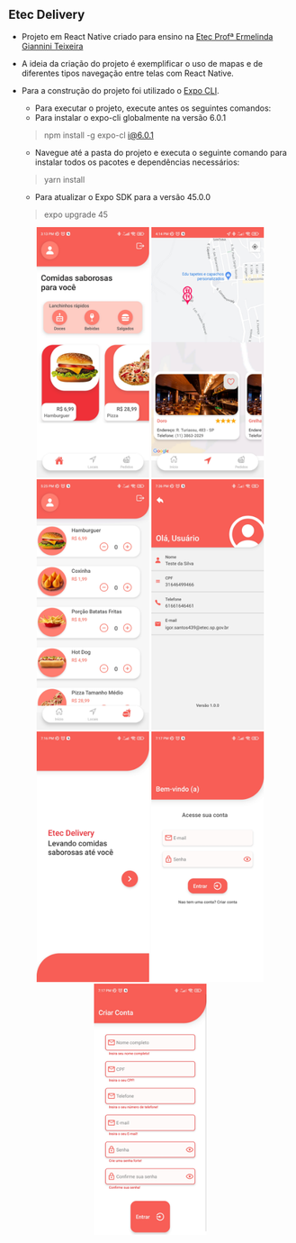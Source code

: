 ## Etec Delivery

* Projeto em React Native criado para ensino na <a href="https://www.vestibulinhoetec.com.br/unidades-cursos/escola.asp?c=200">Etec Profª Ermelinda Giannini Teixeira</a>
* A ideia da criação do projeto é exemplificar o uso de mapas e de diferentes tipos navegação entre telas com React Native.
* Para a construção do projeto foi utilizado o <a href="https://docs.expo.dev/workflow/expo-cli/">Expo CLI</a>.
   * Para executar o projeto, execute antes os seguintes comandos:
    * Para instalar o expo-cli globalmente na versão 6.0.1
    > npm install -g expo-cl i@6.0.1

    * Navegue até a pasta do projeto e executa o seguinte comando para instalar todos os pacotes e dependências necessários:
    > yarn install

    * Para atualizar o Expo SDK para a versão 45.0.0
    > expo upgrade 45


<div align="center">
    <img src="./assets/app_images/Home.jpg" alt="Home Screen" width="200px" />
    <img src="./assets/app_images/Maps.jpg" alt="Map Screen" width="200px" />
    <img src="./assets/app_images/Order.jpg" alt="Order Screen" width="200px" />
    <img src="./assets/app_images/MyAccount.jpg" alt="My Account Screen" width="200px" />
    <img src="./assets/app_images/InitialScreen.jpg" alt="Initial Screen" width="200px" />
    <img src="./assets/app_images/Login.jpg" alt="Login Screen" width="200px" />
    <img src="./assets/app_images/SignUp.jpg" alt="Sign Up Screen" width="200px" />
</div>
